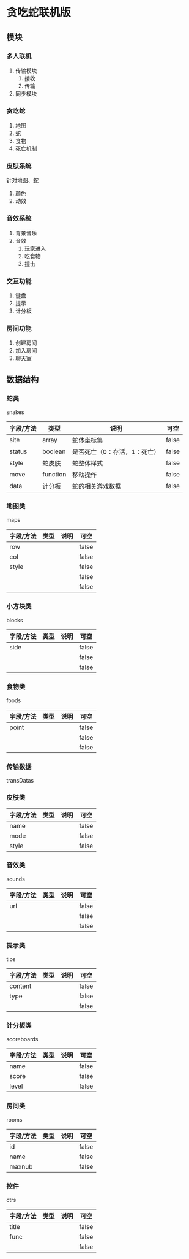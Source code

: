 # 贪吃蛇联机版



## 模块

### 多人联机

1. 传输模块
   1. 接收
   2. 传输
2. 同步模块

### 贪吃蛇

1. 地图
2. 蛇
3. 食物
4. 死亡机制

### 皮肤系统

针对地图、蛇

1. 颜色
2. 动效

### 音效系统

1. 背景音乐
2. 音效
   1. 玩家进入
   2. 吃食物
   3. 撞击

### 交互功能

1. 键盘
2. 提示
3. 计分板

### 房间功能

1. 创建房间
2. 加入房间
3. 聊天室



## 数据结构

### 蛇类

snakes

| 字段/方法 | 类型     | 说明                         | 可空  |
| --------- | -------- | ---------------------------- | ----- |
| site      | array    | 蛇体坐标集                   | false |
| status    | boolean  | 是否死亡（0：存活，1：死亡） | false |
| style     | 蛇皮肤   | 蛇整体样式                   | false |
| move      | function | 移动操作                     | false |
| data      | 计分板   | 蛇的相关游戏数据             | false |



### 地图类

maps

| 字段/方法 | 类型 | 说明 | 可空  |
| --------- | ---- | ---- | ----- |
| row       |      |      | false |
| col       |      |      | false |
| style     |      |      | false |
|           |      |      | false |
|           |      |      | false |



### 小方块类

blocks

| 字段/方法 | 类型 | 说明 | 可空  |
| --------- | ---- | ---- | ----- |
| side      |      |      | false |
|           |      |      | false |
|           |      |      | false |



### 食物类

foods

| 字段/方法 | 类型 | 说明 | 可空  |
| --------- | ---- | ---- | ----- |
| point     |      |      | false |
|           |      |      | false |
|           |      |      | false |

### 传输数据

transDatas



### 皮肤类

| 字段/方法 | 类型 | 说明 | 可空  |
| --------- | ---- | ---- | ----- |
| name      |      |      | false |
| mode      |      |      | false |
| style     |      |      | false |



### 音效类

sounds

| 字段/方法 | 类型 | 说明 | 可空  |
| --------- | ---- | ---- | ----- |
| url       |      |      | false |
|           |      |      | false |
|           |      |      | false |



### 提示类

tips

| 字段/方法 | 类型 | 说明 | 可空  |
| --------- | ---- | ---- | ----- |
| content   |      |      | false |
| type      |      |      | false |
|           |      |      | false |



### 计分板类

scoreboards

| 字段/方法 | 类型 | 说明 | 可空  |
| --------- | ---- | ---- | ----- |
| name      |      |      | false |
| score     |      |      | false |
| level     |      |      | false |



### 房间类

rooms

| 字段/方法 | 类型 | 说明 | 可空  |
| --------- | ---- | ---- | ----- |
| id        |      |      | false |
| name      |      |      | false |
| maxnub    |      |      | false |



### 控件

ctrs

| 字段/方法 | 类型 | 说明 | 可空  |
| --------- | ---- | ---- | ----- |
| title     |      |      | false |
| func      |      |      | false |
|           |      |      | false |